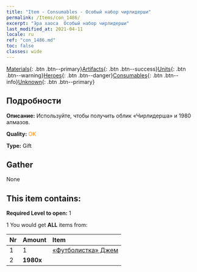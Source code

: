 ```yaml
---
title: "Item - Consumables - Особый набор чирлидерши"
permalink: /Items/con_1486/
excerpt: "Эра хаоса  Особый набор чирлидерши"
last_modified_at: 2021-04-11
locale: ru
ref: "con_1486.md"
toc: false
classes: wide
---
```

 [Materials](/ru/Items/){: .btn .btn--primary}[Artifacts](/ru/Items/Artifacts/){: .btn .btn--success}[Units](/ru/Items/Units/){: .btn .btn--warning}[Heroes](/ru/Items/Heroes/){: .btn .btn--danger}[Consumables](/ru/Items/Consumables/){: .btn .btn--info}[Unknown](/ru/Items/Unknown/){: .btn .btn--primary}

## Подробности
 **Описание:** Используйте, чтобы получить облик «Чирлидерша» и 1980 алмазов.

 **Quality:** <span style="color: #FF8C00">OK</span>

 **Type:** Gift

## Gather

  None

## This item contains:

 **Required Level to open:** 1

 1 You would get **ALL** items  from:

  | Nr | Amount |     Item    |
  |:---|:-------|:------------|
  | 1 | 1 | [«Футболистка» Джем](/ru/Items/con_1046/) | 
  | 2 |  **1980x** | <i class="fas fa-gem"/> |  | 
